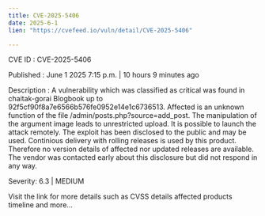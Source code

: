 ```yaml
---
title: CVE-2025-5406
date: 2025-6-1
lien: "https://cvefeed.io/vuln/detail/CVE-2025-5406"

---
```


CVE ID : CVE-2025-5406

Published :  June 1
2025
7:15 p.m. | 10 hours
9 minutes ago

Description : A vulnerability
which was classified as critical
was found in chaitak-gorai Blogbook up to 92f5cf90f8a7e6566b576fe0952e14e1c6736513. Affected is an unknown function of the file /admin/posts.php?source=add_post. The manipulation of the argument image leads to unrestricted upload. It is possible to launch the attack remotely. The exploit has been disclosed to the public and may be used. Continious delivery with rolling releases is used by this product. Therefore
no version details of affected nor updated releases are available. The vendor was contacted early about this disclosure but did not respond in any way.

Severity: 6.3 | MEDIUM

Visit the link for more details
such as CVSS details
affected products
timeline
and more...
